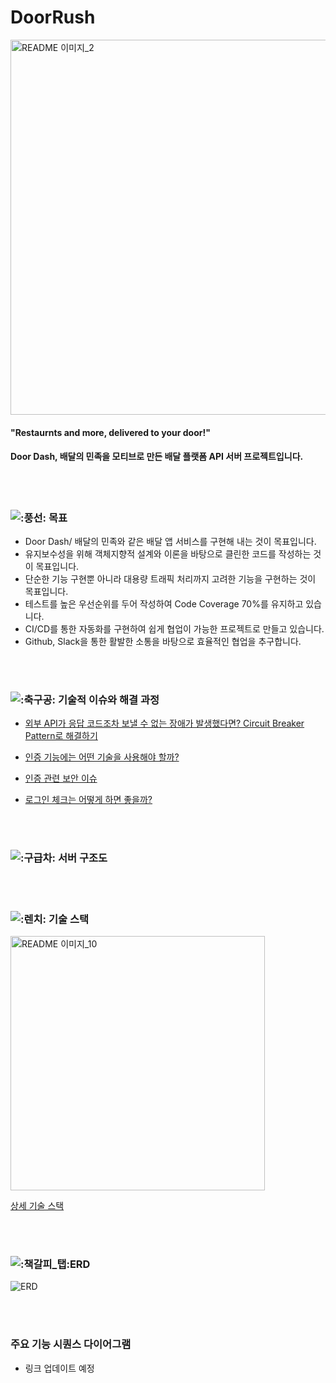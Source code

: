 # DoorRush


<img width="600" alt="README 이미지_2" src="https://user-images.githubusercontent.com/56250078/151295612-86d6cf93-49ea-4c92-ba8a-d3c7c55d2400.png">

#### "Restaurnts and more, delivered to your door!"

####  Door Dash, 배달의 민족을 모티브로 만든 배달 플랫폼 API 서버 프로젝트입니다.


<br><br>

### ![:풍선:](https://a.slack-edge.com/production-standard-emoji-assets/13.0/google-medium/1f388@2x.png)  **목표**

- Door Dash/ 배달의 민족와 같은 배달 앱 서비스를 구현해 내는 것이 목표입니다.
- 유지보수성을 위해 객체지향적 설계와 이론을 바탕으로 클린한 코드를 작성하는 것이 목표입니다.
- 단순한 기능 구현뿐 아니라 대용량 트래픽 처리까지 고려한 기능을 구현하는 것이 목표입니다.
- 테스트를 높은 우선순위를 두어 작성하여 Code Coverage 70%를 유지하고 있습니다.
- CI/CD를 통한 자동화를 구현하여 쉽게 협업이 가능한 프로젝트로 만들고 있습니다.
- Github, Slack을 통한 활발한 소통을 바탕으로 효율적인 협업을 추구합니다.

<br><br>

### ![:축구공:](https://a.slack-edge.com/production-standard-emoji-assets/13.0/google-medium/26bd@2x.png)  기술적 이슈와 해결 과정

- [외부  API가 응답 코드조차 보낼 수 없는 장애가 발생했다면? Circuit Breaker Pattern로 해결하기](https://github.com/f-lab-edu/DoorRush/issues/67) <br>

- [인증 기능에는 어떤 기술을 사용해야 할까?](https://github.com/ypr821/TIL/blob/main/2022_01/%EC%9D%B8%EC%A6%9D(Authentication)%EA%B3%BC_%EC%9D%B8%EA%B0%80(Authorization).md) <br>

- [인증 관련 보안 이슈](https://github.com/ypr821/TIL/blob/main/2022_01/%EC%9E%90%EB%8F%99%EB%A1%9C%EA%B7%B8%EC%9D%B8%EA%B8%B0%EB%8A%A5_%EB%B3%B4%EC%95%88%EC%9D%B4%EC%8A%88_%EA%B3%A0%EB%AF%BC.md) <br>

- [로그인 체크는 어떻게 하면 좋을까?](https://dev-promise.tistory.com/entry/%EB%A1%9C%EA%B7%B8%EC%9D%B8-%EC%B2%B4%ED%81%AC%EB%A5%BC-%EC%9C%84%ED%95%9C-%EA%B8%B0%EC%88%A0%EC%A0%81-%EA%B3%A0%EB%AF%BC) 
   <br>


<br><br>
### ![:구급차:](https://a.slack-edge.com/production-standard-emoji-assets/13.0/google-large/1f691@2x.png) 서버 구조도



<br><br>

### ![:렌치:](https://a.slack-edge.com/production-standard-emoji-assets/13.0/google-medium/1f527@2x.png)  **기술 스택**

<img width="407" alt="README 이미지_10" src="https://user-images.githubusercontent.com/56250078/151295669-eab59277-9c09-49e5-a4df-0eae2e726b55.png">

[상세 기술 스택](https://github.com/f-lab-edu/DoorRush/wiki/1.-Introduction#%EA%B8%B0%EC%88%A0-%EC%8A%A4%ED%83%9D)





<br><br>

### ![:책갈피_탭:](https://a.slack-edge.com/production-standard-emoji-assets/13.0/google-large/1f4d1@2x.png)**ERD**

![ERD](https://user-images.githubusercontent.com/56250078/151295690-5d45af8d-944a-452d-a323-25290544bad3.png)



<br><br>

### 주요 기능 시퀀스 다이어그램

- 링크 업데이트 예정
